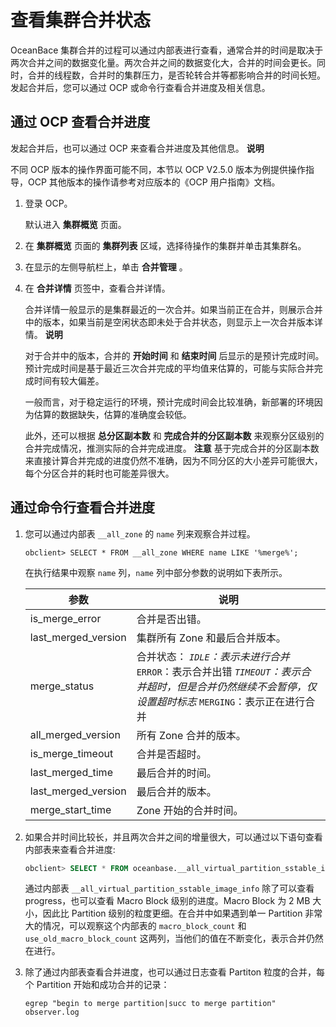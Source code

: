 查看集群合并状态
=============================

OceanBace 集群合并的过程可以通过内部表进行查看，通常合并的时间是取决于两次合并之间的数据变化量。两次合并之间的数据变化大，合并的时间会更长。同时，合并的线程数，合并时的集群压力，是否轮转合并等都影响合并的时间长短。发起合并后，您可以通过 OCP 或命令行查看合并进度及相关信息。

通过 OCP 查看合并进度
----------------------------------

发起合并后，也可以通过 OCP 来查看合并进度及其他信息。
**说明**

不同 OCP 版本的操作界面可能不同，本节以 OCP V2.5.0 版本为例提供操作指导，OCP 其他版本的操作请参考对应版本的《OCP 用户指南》文档。

1. 登录 OCP。

   默认进入 **集群概览** 页面。

2. 在 **集群概览** 页面的 **集群列表** 区域，选择待操作的集群并单击其集群名。

3. 在显示的左侧导航栏上，单击 **合并管理** 。

4. 在 **合并详情** 页签中，查看合并详情。

   合并详情一般显示的是集群最近的一次合并。如果当前正在合并，则展示合并中的版本，如果当前是空闲状态即未处于合并状态，则显示上一次合并版本详情。
   **说明**

   对于合并中的版本，合并的 **开始时间** 和 **结束时间** 后显示的是预计完成时间。预计完成时间是基于最近三次合并完成的平均值来估算的，可能与实际合并完成时间有较大偏差。

   一般而言，对于稳定运行的环境，预计完成时间会比较准确，新部署的环境因为估算的数据缺失，估算的准确度会较低。

   此外，还可以根据 **总分区副本数** 和 **完成合并的分区副本数** 来观察分区级别的合并完成情况，推测实际的合并完成进度。
   **注意**
   基于完成合并的分区副本数来直接计算合并完成的进度仍然不准确，因为不同分区的大小差异可能很大，每个分区合并的耗时也可能差异很大。

通过命令行查看合并进度
--------------------------------

1. 您可以通过内部表 `__all_zone` 的 `name` 列来观察合并过程。

   ```unknow
   obclient> SELECT * FROM __all_zone WHERE name LIKE '%merge%';
   ```

   在执行结果中观察 `name` 列，`name` 列中部分参数的说明如下表所示。

   |         参数          |                                                                                                                                         说明                                                                                                                                         |
   |---------------------|------------------------------------------------------------------------------------------------------------------------------------------------------------------------------------------------------------------------------------------------------------------------------------|
   | is_merge_error      | 合并是否出错。                                                                                                                                                                                                                                                                            |
   | last_merged_version | 集群所有 Zone 和最后合并版本。                                                                                                                                                                                                                                                                 |
   | merge_status        | 合并状态： *`IDLE`：表示未进行合并* `ERROR`：表示合并出错   *`TIMEOUT`：表示合并超时，但是合并仍然继续不会暂停，仅设置超时标志* `MERGING`：表示正在进行合并    |
   | all_merged_version  | 所有 Zone 合并的版本。                                                                                                                                                                                                                                                                     |
   | is_merge_timeout    | 合并是否超时。                                                                                                                                                                                                                                                                            |
   | last_merged_time    | 最后合并的时间。                                                                                                                                                                                                                                                                           |
   | last_merged_version | 最后合并的版本。                                                                                                                                                                                                                                                                           |
   | merge_start_time    | Zone 开始的合并时间。                                                                                                                                                                                                                                                                      |

2. 如果合并时间比较长，并且两次合并之间的增量很大，可以通过以下语句查看内部表来查看合并进度:

   ```sql
   obclient> SELECT * FROM oceanbase.__all_virtual_partition_sstable_image_info;
   ```

   通过内部表 `__all_virtual_partition_sstable_image_info` 除了可以查看 progress，也可以查看 Macro Block 级别的进度。Macro Block 为 2 MB 大小，因此比 Partition 级别的粒度更细。在合并中如果遇到单一 Partition 非常大的情况，可以观察这个内部表的 `macro_block_count` 和 `use_old_macro_block_count` 这两列，当他们的值在不断变化，表示合并仍然在进行。

3. 除了通过内部表查看合并进度，也可以通过日志查看 Partiton 粒度的合并，每个 Partition 开始和成功合并的记录：

   ```unknow
   egrep "begin to merge partition|succ to merge partition" observer.log
   ```
